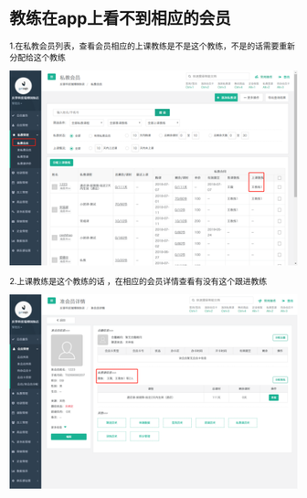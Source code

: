 # 教练在app上看不到相应的会员

1.在私教会员列表，查看会员相应的上课教练是不是这个教练，不是的话需要重新分配给这个教练

![](../.gitbook/assets/1%20%2814%29.png)

2.上课教练是这个教练的话  ，在相应的会员详情查看有没有这个跟进教练

![](../.gitbook/assets/2%20%2834%29.png)

